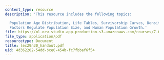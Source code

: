 ```yaml
---
content_type: resource
description: 'This resource includes the following topics:

  Population Age Distribution, Life Tables, Survivorship Curves, Density-Dependant
  Factors Regulate Population Size, and Human Population Growth.'
file: https://ol-ocw-studio-app-production.s3.amazonaws.com/courses/7-014-introductory-biology-spring-2005/4d36220254ddbce0454bfc7fbbaf6f54_lec29n30_handout.pdf
file_type: application/pdf
resourcetype: Document
title: lec29n30_handout.pdf
uid: 4d362202-54dd-bce0-454b-fc7fbbaf6f54
---
```

